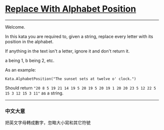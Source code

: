 # [Replace With Alphabet Position](https://www.codewars.com/kata/replace-with-alphabet-position/csharp)

---

Welcome.

In this kata you are required to, given a string, replace every letter with its position in the alphabet.

If anything in the text isn't a letter, ignore it and don't return it.

a being 1, b being 2, etc.

As an example:
```
Kata.AlphabetPosition("The sunset sets at twelve o' clock.")
```
Should return `"20 8 5 19 21 14 19 5 20 19 5 20 19 1 20 20 23 5 12 22 5 15 3 12 15 3 11"` as a string.

---

### 中文大意

把英文字母轉成數字，忽略大小寫和其它符號

